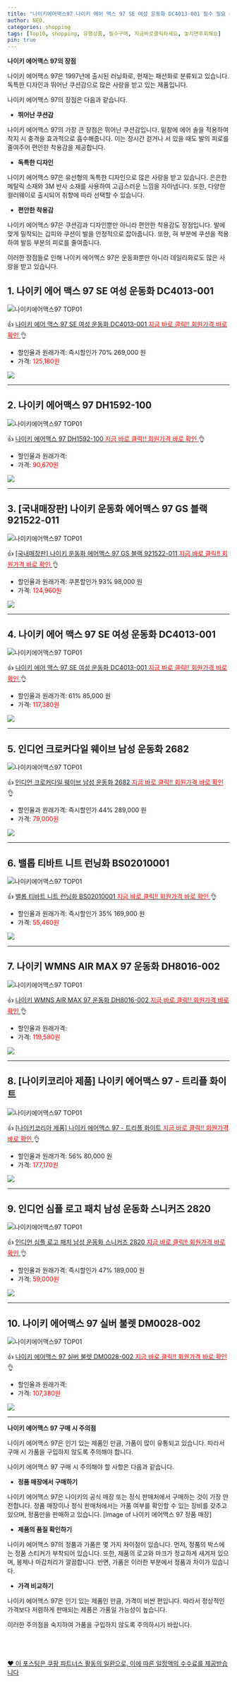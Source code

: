 ```yaml
---
title: "나이키에어맥스97 나이키 에어 맥스 97 SE 여성 운동화 DC4013-001 필수 필요 추천 제품 비교 최저 가격 비교 장점 구매 후기 구매평"
author: NEO.
categories: shopping
tags: [Top10, shopping, 유행상품, 필수구매, 지금바로클릭하세요, 놓치면후회해요]
pin: true
---
```

**나이키 에어맥스 97의 장점**

나이키 에어맥스 97은 1997년에 출시된 러닝화로, 현재는 패션화로 분류되고 있습니다. 독특한 디자인과 뛰어난 쿠션감으로 많은 사랑을 받고 있는 제품입니다.

나이키 에어맥스 97의 장점은 다음과 같습니다.

* **뛰어난 쿠션감**

나이키 에어맥스 97의 가장 큰 장점은 뛰어난 쿠션감입니다. 밑창에 에어 솔을 적용하여 착지 시 충격을 효과적으로 흡수해줍니다. 이는 장시간 걷거나 서 있을 때도 발의 피로를 줄여주어 편안한 착용감을 제공합니다.

* **독특한 디자인**

나이키 에어맥스 97은 유선형의 독특한 디자인으로 많은 사랑을 받고 있습니다. 은은한 메탈릭 소재와 3M 반사 소재를 사용하여 고급스러운 느낌을 자아냅니다. 또한, 다양한 컬러웨이로 출시되어 취향에 따라 선택할 수 있습니다.

* **편안한 착용감**

나이키 에어맥스 97은 쿠션감과 디자인뿐만 아니라 편안한 착용감도 장점입니다. 발에 맞게 밀착되는 갑피와 쿠션이 발을 안정적으로 잡아줍니다. 또한, 혀 부분에 쿠션을 적용하여 발등 부분의 피로를 줄여줍니다.

이러한 장점들로 인해 나이키 에어맥스 97은 운동화뿐만 아니라 데일리화로도 많은 사랑을 받고 있습니다.

   

## 1. 나이키 에어 맥스 97 SE 여성 운동화 DC4013-001

![나이키에어맥스97 TOP01](https://thumbnail8.coupangcdn.com/thumbnails/remote/490x490ex/image/vendor_inventory/4a1b/bd3f375cbb56e32b26ea831c1931171c4858955de6c9d1a200e3825bf87e.jpeg)


👍 [나이키 에어 맥스 97 SE 여성 운동화 DC4013-001 <font color=red> 지금 바로 클릭!! 회원가격 바로 확인 </font> ](https://link.coupang.com/re/AFFSDP?lptag=AF3617701&subid=GithubCoopas&pageKey=7711579219&traceid=V0-153&itemId=20672899708&vendorItemId=87988258589) 👌 


- 할인율과 원래가격: 즉시할인가 70%  269,000   원
- 가격: <span style='color:red'>125,180원</span>

[![](/discount_price.png)](https://link.coupang.com/re/AFFSDP?lptag=AF3617701&subid=GithubCoopas&pageKey=7711579219&traceid=V0-153&itemId=20672899708&vendorItemId=87988258589)

---


   

## 2. 나이키 에어맥스 97 DH1592-100

![나이키에어맥스97 TOP01](https://thumbnail6.coupangcdn.com/thumbnails/remote/490x490ex/image/vendor_inventory/f4ee/2d1425dea797de3973643822a92965ce3ffd8bba6e309477e28c78155dd3.jpg)


👍 [나이키 에어맥스 97 DH1592-100 <font color=red> 지금 바로 클릭!! 회원가격 바로 확인 </font> ](https://link.coupang.com/re/AFFSDP?lptag=AF3617701&subid=GithubCoopas&pageKey=7711514779&traceid=V0-153&itemId=20672602141&vendorItemId=87808986743) 👌 


- 할인율과 원래가격: 
- 가격: <span style='color:red'>90,670원</span>

[![](/discount_price.png)](https://link.coupang.com/re/AFFSDP?lptag=AF3617701&subid=GithubCoopas&pageKey=7711514779&traceid=V0-153&itemId=20672602141&vendorItemId=87808986743)

---


   

## 3. [국내매장판] 나이키 운동화 에어맥스 97 GS 블랙 921522-011

![나이키에어맥스97 TOP01](https://thumbnail6.coupangcdn.com/thumbnails/remote/490x490ex/image/vendor_inventory/3053/dd44d5abca48bd178dee5609df5a25a2ea37d52771a7833d8942eb20ad36.jpg)


👍 [[국내매장판] 나이키 운동화 에어맥스 97 GS 블랙 921522-011 <font color=red> 지금 바로 클릭!! 회원가격 바로 확인 </font> ](https://link.coupang.com/re/AFFSDP?lptag=AF3617701&subid=GithubCoopas&pageKey=6920399088&traceid=V0-153&itemId=16709363000&vendorItemId=85314360498) 👌 


- 할인율과 원래가격: 쿠폰할인가 93%  98,000   원
- 가격: <span style='color:red'>124,960원</span>

[![](/discount_price.png)](https://link.coupang.com/re/AFFSDP?lptag=AF3617701&subid=GithubCoopas&pageKey=6920399088&traceid=V0-153&itemId=16709363000&vendorItemId=85314360498)

---


   

## 4. 나이키 에어 맥스 97 SE 여성 운동화 DC4013-001

![나이키에어맥스97 TOP01](https://thumbnail6.coupangcdn.com/thumbnails/remote/490x490ex/image/vendor_inventory/527e/45e636d77ca4acb992315c8ea2df03acd232a5e73499a839d81413c39616.jpg)


👍 [나이키 에어 맥스 97 SE 여성 운동화 DC4013-001 <font color=red> 지금 바로 클릭!! 회원가격 바로 확인 </font> ](https://link.coupang.com/re/AFFSDP?lptag=AF3617701&subid=GithubCoopas&pageKey=7712637938&traceid=V0-153&itemId=20678138863&vendorItemId=87894407010) 👌 


- 할인율과 원래가격: 61%  85,000   원
- 가격: <span style='color:red'>117,380원</span>

[![](/discount_price.png)](https://link.coupang.com/re/AFFSDP?lptag=AF3617701&subid=GithubCoopas&pageKey=7712637938&traceid=V0-153&itemId=20678138863&vendorItemId=87894407010)

---


   

## 5. 인디언 크로커다일 웨이브 남성 운동화 2682

![나이키에어맥스97 TOP01](https://thumbnail10.coupangcdn.com/thumbnails/remote/490x490ex/image/vendor_inventory/1d7e/cc3931053aaafd9d773689b9a781d87e564a4fbf835d50b4fe34c920f77f.jpg)


👍 [인디언 크로커다일 웨이브 남성 운동화 2682 <font color=red> 지금 바로 클릭!! 회원가격 바로 확인 </font> ](https://link.coupang.com/re/AFFSDP?lptag=AF3617701&subid=GithubCoopas&pageKey=6867326117&traceid=V0-153&itemId=16417499663&vendorItemId=83608430404) 👌 


- 할인율과 원래가격: 즉시할인가 44%  289,000   원
- 가격: <span style='color:red'>79,000원</span>

[![](/discount_price.png)](https://link.coupang.com/re/AFFSDP?lptag=AF3617701&subid=GithubCoopas&pageKey=6867326117&traceid=V0-153&itemId=16417499663&vendorItemId=83608430404)

---


   

## 6. 밸롭 티바트 니트 런닝화 BS02010001

![나이키에어맥스97 TOP01](https://thumbnail8.coupangcdn.com/thumbnails/remote/490x490ex/image/retail/images/8332067606012946-5e6e786f-ede5-4d92-bbec-d222759f0b3d.jpg)


👍 [밸롭 티바트 니트 런닝화 BS02010001 <font color=red> 지금 바로 클릭!! 회원가격 바로 확인 </font> ](https://link.coupang.com/re/AFFSDP?lptag=AF3617701&subid=GithubCoopas&pageKey=1987199303&traceid=V0-153&itemId=3381211083&vendorItemId=71367870452) 👌 


- 할인율과 원래가격: 즉시할인가 35%  169,900   원
- 가격: <span style='color:red'>55,460원</span>

[![](/discount_price.png)](https://link.coupang.com/re/AFFSDP?lptag=AF3617701&subid=GithubCoopas&pageKey=1987199303&traceid=V0-153&itemId=3381211083&vendorItemId=71367870452)

---


   

## 7. 나이키 WMNS AIR MAX 97 운동화 DH8016-002

![나이키에어맥스97 TOP01](https://thumbnail9.coupangcdn.com/thumbnails/remote/490x490ex/image/retail/images/2023/09/04/16/4/bbee19f1-232a-4694-a560-74536a0d5b93.jpg)


👍 [나이키 WMNS AIR MAX 97 운동화 DH8016-002 <font color=red> 지금 바로 클릭!! 회원가격 바로 확인 </font> ](https://link.coupang.com/re/AFFSDP?lptag=AF3617701&subid=GithubCoopas&pageKey=6850324013&traceid=V0-153&itemId=16317299361&vendorItemId=87076777617) 👌 


- 할인율과 원래가격: 
- 가격: <span style='color:red'>119,580원</span>

[![](/discount_price.png)](https://link.coupang.com/re/AFFSDP?lptag=AF3617701&subid=GithubCoopas&pageKey=6850324013&traceid=V0-153&itemId=16317299361&vendorItemId=87076777617)

---


   

## 8. [나이키코리아 제품] 나이키 에어맥스 97 - 트리플 화이트

![나이키에어맥스97 TOP01](https://thumbnail7.coupangcdn.com/thumbnails/remote/490x490ex/image/vendor_inventory/8509/346d796717faff837ad819c9ad4e908870c915cef3a86640f76fa886aeb0.jpg)


👍 [[나이키코리아 제품] 나이키 에어맥스 97 - 트리플 화이트 <font color=red> 지금 바로 클릭!! 회원가격 바로 확인 </font> ](https://link.coupang.com/re/AFFSDP?lptag=AF3617701&subid=GithubCoopas&pageKey=7405879285&traceid=V0-153&itemId=19054221016&vendorItemId=82736214232) 👌 


- 할인율과 원래가격: 56%  80,000   원
- 가격: <span style='color:red'>177,170원</span>

[![](/discount_price.png)](https://link.coupang.com/re/AFFSDP?lptag=AF3617701&subid=GithubCoopas&pageKey=7405879285&traceid=V0-153&itemId=19054221016&vendorItemId=82736214232)

---


   

## 9. 인디언 심플 로고 패치 남성 운동화 스니커즈 2820

![나이키에어맥스97 TOP01](https://thumbnail7.coupangcdn.com/thumbnails/remote/490x490ex/image/vendor_inventory/4f17/6c1bbe1a6baa497a0a526ff6d37a29fba3749d0721f9390adde79e58d16a.jpg)


👍 [인디언 심플 로고 패치 남성 운동화 스니커즈 2820 <font color=red> 지금 바로 클릭!! 회원가격 바로 확인 </font> ](https://link.coupang.com/re/AFFSDP?lptag=AF3617701&subid=GithubCoopas&pageKey=7263378487&traceid=V0-153&itemId=18506121212&vendorItemId=85656889723) 👌 


- 할인율과 원래가격: 즉시할인가 47%  189,000   원
- 가격: <span style='color:red'>59,000원</span>

[![](/discount_price.png)](https://link.coupang.com/re/AFFSDP?lptag=AF3617701&subid=GithubCoopas&pageKey=7263378487&traceid=V0-153&itemId=18506121212&vendorItemId=85656889723)

---


   

## 10. 나이키 에어맥스 97 실버 불렛 DM0028-002

![나이키에어맥스97 TOP01](https://thumbnail8.coupangcdn.com/thumbnails/remote/490x490ex/image/vendor_inventory/8aab/b1e233f539dce9bd395e4b2ba11e5ba8f615ee41e1fd1d47b0ef0236278f.png)


👍 [나이키 에어맥스 97 실버 불렛 DM0028-002 <font color=red> 지금 바로 클릭!! 회원가격 바로 확인 </font> ](https://link.coupang.com/re/AFFSDP?lptag=AF3617701&subid=GithubCoopas&pageKey=7290338362&traceid=V0-153&itemId=18631732676&vendorItemId=87948229867) 👌 


- 할인율과 원래가격: 
- 가격: <span style='color:red'>107,380원</span>

[![](/discount_price.png)](https://link.coupang.com/re/AFFSDP?lptag=AF3617701&subid=GithubCoopas&pageKey=7290338362&traceid=V0-153&itemId=18631732676&vendorItemId=87948229867)

---
**나이키 에어맥스 97 구매 시 주의점**

나이키 에어맥스 97은 인기 있는 제품인 만큼, 가품이 많이 유통되고 있습니다. 따라서 구매 시 가품을 구입하지 않도록 주의해야 합니다.

나이키 에어맥스 97 구매 시 주의해야 할 사항은 다음과 같습니다.

* **정품 매장에서 구매하기**

나이키 에어맥스 97은 나이키의 공식 매장 또는 정식 판매처에서 구매하는 것이 가장 안전합니다. 정품 매장이나 정식 판매처에서는 가품 여부를 확인할 수 있는 장비를 갖추고 있으며, 정품만을 판매하고 있습니다.
[Image of 나이키 에어맥스 97 정품 매장]

* **제품의 품질 확인하기**

나이키 에어맥스 97의 정품과 가품은 몇 가지 차이점이 있습니다. 먼저, 정품의 박스에는 정품 스티커가 부착되어 있습니다. 또한, 제품의 로고와 마크가 정교하게 새겨져 있으며, 봉제나 마감처리가 깔끔합니다. 반면, 가품은 이러한 부분에서 정품과 차이가 있습니다.

* **가격 비교하기**

나이키 에어맥스 97은 인기 있는 제품인 만큼, 가격이 비싼 편입니다. 따라서 정상적인 가격보다 저렴하게 판매되는 제품은 가품일 가능성이 높습니다.

이러한 주의점을 숙지하여 가품을 구입하지 않도록 주의하시기 바랍니다.<br><br><br><br><br> [ ❤  이 포스팅은 쿠팡 파트너스 활동의 일환으로, 이에 따른 일정액의 수수료를 제공받습니다](https://link.coupang.com/a/bcEFyh)